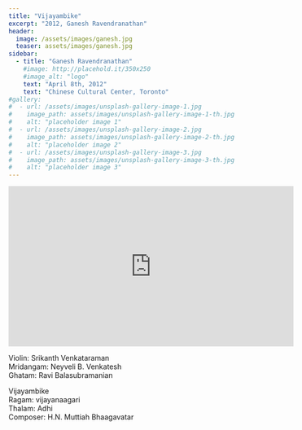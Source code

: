 ```yaml
---
title: "Vijayambike"
excerpt: "2012, Ganesh Ravendranathan"
header:
  image: /assets/images/ganesh.jpg
  teaser: assets/images/ganesh.jpg
sidebar:
  - title: "Ganesh Ravendranathan"
    #image: http://placehold.it/350x250
    #image_alt: "logo"
    text: "April 8th, 2012"
    text: "Chinese Cultural Center, Toronto"
#gallery:
#  - url: /assets/images/unsplash-gallery-image-1.jpg
#    image_path: assets/images/unsplash-gallery-image-1-th.jpg
#    alt: "placeholder image 1"
#  - url: /assets/images/unsplash-gallery-image-2.jpg
#    image_path: assets/images/unsplash-gallery-image-2-th.jpg
#    alt: "placeholder image 2"
#  - url: /assets/images/unsplash-gallery-image-3.jpg
#    image_path: assets/images/unsplash-gallery-image-3-th.jpg
#    alt: "placeholder image 3"
---
```

<iframe width="560" height="315" src="https://www.youtube.com/embed/zeMiCOLz3j8?si=Tdr-FVKcTtMijlCJ&amp;start=134" title="YouTube video player" frameborder="0" allow="accelerometer; autoplay; clipboard-write; encrypted-media; gyroscope; picture-in-picture; web-share" referrerpolicy="strict-origin-when-cross-origin" allowfullscreen></iframe>

Violin: Srikanth Venkataraman  
Mridangam: Neyveli B. Venkatesh  
Ghatam: Ravi Balasubramanian  

Vijayambike  
Ragam: vijayanaagari  
Thalam: Adhi  
Composer: H.N. Muttiah Bhaagavatar


